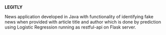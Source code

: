 <b>LEGITLY</b>

News application developed in Java with functionality of identifying fake news when provided with article title and author which is done by prediction using Logistic Regression running as restful-api on Flask server.

